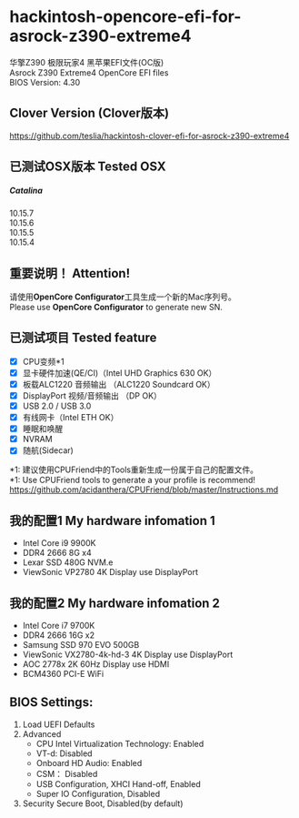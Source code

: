 # hackintosh-opencore-efi-for-asrock-z390-extreme4
华擎Z390 极限玩家4 黑苹果EFI文件(OC版)    
Asrock Z390 Extreme4 OpenCore EFI files    
BIOS Version: 4.30     

## Clover Version (Clover版本)
https://github.com/teslia/hackintosh-clover-efi-for-asrock-z390-extreme4

## 已测试OSX版本 Tested OSX    
##### Catalina  
10.15.7  
10.15.6  
10.15.5    
10.15.4    

## 重要说明！ Attention!
请使用**OpenCore Configurator**工具生成一个新的Mac序列号。       
Please use **OpenCore Configurator** to generate new SN.

## 已测试项目 Tested feature
- [x] CPU变频*1
- [x] 显卡硬件加速(QE/CI)（Intel UHD Graphics 630 OK）
- [x] 板载ALC1220 音频输出  （ALC1220 Soundcard OK）
- [x] DisplayPort 视频/音频输出 （DP OK）
- [x] USB 2.0 / USB 3.0
- [x] 有线网卡（Intel ETH OK）
- [x] 睡眠和唤醒
- [x] NVRAM
- [x] 随航(Sidecar)

*1: 建议使用CPUFriend中的Tools重新生成一份属于自己的配置文件。     
*1: Use CPUFriend tools to generate a your profile is recommend!     
https://github.com/acidanthera/CPUFriend/blob/master/Instructions.md     

## 我的配置1 My hardware infomation 1
- Intel Core i9 9900K
- DDR4 2666 8G x4 
- Lexar SSD 480G NVM.e
- ViewSonic VP2780 4K Display use DisplayPort

## 我的配置2 My hardware infomation 2
- Intel Core i7 9700K
- DDR4 2666 16G x2 
- Samsung SSD 970 EVO 500GB
- ViewSonic VX2780-4k-hd-3 4K Display use DisplayPort
- AOC 2778x 2K 60Hz Display use HDMI
- BCM4360 PCI-E WiFi

## BIOS Settings:	
1. Load UEFI Defaults	
2. Advanced	
    - CPU Intel Virtualization Technology: Enabled	 
    - VT-d: Disabled	
    - Onboard HD Audio: Enabled	
    - CSM： Disabled
    - USB Configuration, XHCI Hand-off, Enabled	
    - Super IO Configuration, Disabled	
3. Security	
Secure Boot, Disabled(by default)	
